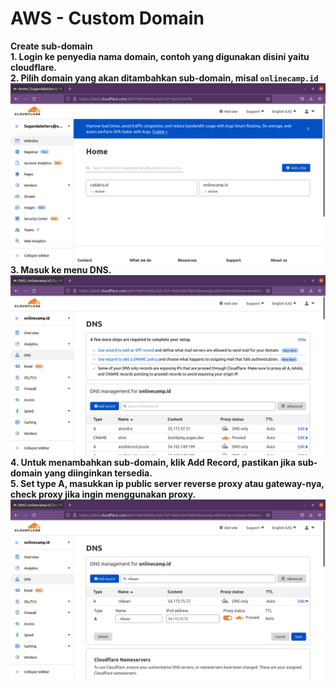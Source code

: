 # AWS - Custom Domain
**Create sub-domain**<br>
**1. Login ke penyedia nama domain, contoh yang digunakan disini yaitu cloudflare.**<br>
**2. Pilih domain yang akan ditambahkan sub-domain, misal `onlinecamp.id`**<br>
![Gambar AWS - Custom Domain](screenshot/gambar1.png)<br>
**3. Masuk ke menu DNS.**<br>
![Gambar AWS - Custom Domain](screenshot/gambar2.png)<br>
**4. Untuk menambahkan sub-domain, klik Add Record, pastikan jika sub-domain yang diinginkan tersedia.**<br>
**5. Set type A, masukkan ip public server reverse proxy atau gateway-nya, check proxy jika ingin menggunakan proxy.**<br>
![Gambar AWS - Custom Domain](screenshot/gambar3.png)<br>
